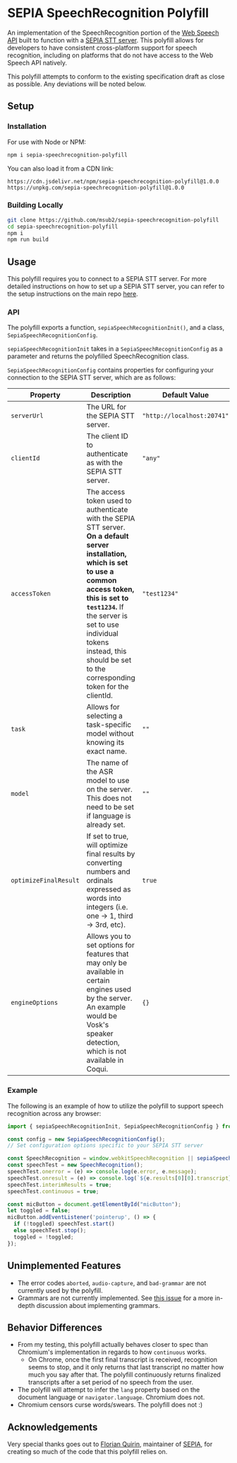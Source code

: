 # SEPIA SpeechRecognition Polyfill

An implementation of the SpeechRecognition portion of the [Web Speech API](https://wicg.github.io/speech-api/) built to function with a [SEPIA STT server](https://github.com/SEPIA-Framework/sepia-stt-server). This polyfill allows for developers to have consistent cross-platform
support for speech recognition, including on platforms that do not have access to the Web Speech API natively.

This polyfill attempts to conform to the existing specification draft as close as possible. Any deviations will be noted below.

## Setup

### Installation

For use with Node or NPM:

```bash
npm i sepia-speechrecognition-polyfill
```

You can also load it from a CDN link:

```text
https://cdn.jsdelivr.net/npm/sepia-speechrecognition-polyfill@1.0.0
https://unpkg.com/sepia-speechrecognition-polyfill@1.0.0
```

### Building Locally

```bash
git clone https://github.com/msub2/sepia-speechrecognition-polyfill
cd sepia-speechrecognition-polyfill
npm i
npm run build
```

## Usage

This polyfill requires you to connect to a SEPIA STT server. For more detailed instructions on how to set up a SEPIA STT server, you can refer to the setup instructions on the main repo [here](https://github.com/SEPIA-Framework/sepia-stt-server#quick-start-with-docker).

### API

The polyfill exports a function, `sepiaSpeechRecognitionInit()`, and a class, `SepiaSpeechRecognitionConfig`.

`sepiaSpeechRecognitionInit` takes in a `SepiaSpeechRecognitionConfig` as a parameter and returns the polyfilled SpeechRecognition class.

`SepiaSpeechRecognitionConfig` contains properties for configuring your connection to the SEPIA STT server, which are as follows:

|Property|Description|Default Value|
|-|-|-|
|`serverUrl`|The URL for the SEPIA STT server.|`"http://localhost:20741"`|
|`clientId`|The client ID to authenticate as with the SEPIA STT server.|`"any"`|
|`accessToken`|The access token used to authenticate with the SEPIA STT server. **On a default server installation, which is set to use a common access token, this is set to `test1234`.** If the server is set to use individual tokens instead, this should be set to the corresponding token for the clientId.|`"test1234"`|
|`task`|Allows for selecting a task-specific model without knowing its exact name.|`""`|
|`model`|The name of the ASR model to use on the server. This does not need to be set if language is already set.|`""`|
|`optimizeFinalResult`|If set to true, will optimize final results by converting numbers and ordinals expressed as words into integers (i.e. one -> 1, third -> 3rd, etc).|`true`|
|`engineOptions`|Allows you to set options for features that may only be available in certain engines used by the server. An example would be Vosk's speaker detection, which is not available in Coqui.|`{}`|

### Example

The following is an example of how to utilize the polyfill to support speech recognition across any browser:

```js
import { sepiaSpeechRecognitionInit, SepiaSpeechRecognitionConfig } from './sepia-speechrecognition-polyfill.min.js';

const config = new SepiaSpeechRecognitionConfig();
// Set configuration options specific to your SEPIA STT server

const SpeechRecognition = window.webkitSpeechRecognition || sepiaSpeechRecognitionInit(config);
const speechTest = new SpeechRecognition();
speechTest.onerror = (e) => console.log(e.error, e.message);
speechTest.onresult = (e) => console.log(`${e.results[0][0].transcript} ${e.results[0].isFinal}`);
speechTest.interimResults = true;
speechTest.continuous = true;

const micButton = document.getElementById("micButton");
let toggled = false;
micButton.addEventListener('pointerup', () => {
  if (!toggled) speechTest.start()
  else speechTest.stop();
  toggled = !toggled;
});
```

## Unimplemented Features

- The error codes `aborted`, `audio-capture`, and `bad-grammar` are not currently used by the polyfill.
- Grammars are not currently implemented. See [this issue](https://github.com/msub2/sepia-speechrecognition-polyfill/issues/1) for a more in-depth discussion about implementing grammars.

## Behavior Differences

- From my testing, this polyfill actually behaves closer to spec than Chromium's implementation in regards to how `continuous` works.
  - On Chrome, once the first final transcript is received, recognition seems to stop, and it only returns that last transcript no matter how much you say after that. The polyfill continuously returns finalized transcripts after a set period of no speech from the user.
- The polyfill will attempt to infer the `lang` property based on the document language or `navigator.language`. Chromium does not.
- Chromium censors curse words/swears. The polyfill does not :)

## Acknowledgements

Very special thanks goes out to [Florian Quirin](https://github.com/fquirin), maintainer of [SEPIA](https://github.com/SEPIA-Framework), for creating so much of the code that this polyfill relies on.
